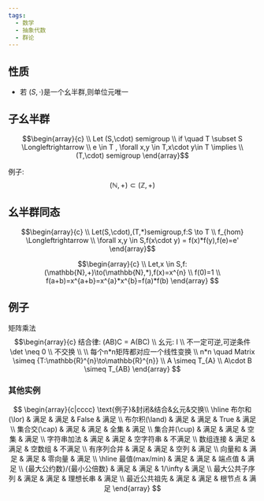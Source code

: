 ```yaml
---
tags:
  - 数学
  - 抽象代数
  - 群论
---
```


## 性质

* 若 $(S,\cdot)$是一个幺半群,则单位元唯一


## 子幺半群

$$\begin{array}{c} \\
Let (S,\cdot) semigroup \\
if \quad T \subset S \Longleftrightarrow \\
e \in T , \forall x,y \in T,x\cdot y\in T \implies \\
(T,\cdot) semigroup
\end{array}$$

例子: $$(\mathbb{N},+) \subset (\mathbb{Z},+)$$


## 幺半群同态

$$\begin{array}{c} \\
Let(S,\cdot),(T,*)semigroup,f:S \to T  \\
f_{hom} \Longleftrightarrow \\
\forall x,y \in S,f(x\cdot y) = f(x)*f(y),f(e)=e'
\end{array}$$


$$\begin{array}{c} \\
 Let,x \in S,f:(\mathbb{N},+)\to(\mathbb{N},*),f(x)=x^{n} \\
f(0)=1 \\
f(a+b)=x^{a+b}=x^{a}*x^{b}=f(a)*f(b)
\end{array}
$$


## 例子

矩阵乘法
$$\begin{array}{c}
结合律: (AB)C = A(BC) \\
幺元: I \\
不一定可逆,可逆条件\det \neq 0 \\
不交换 \\ \\
每个n*n矩阵都对应一个线性变换 \\
n*n \quad Matrix \simeq {T:\mathbb{R}^{n}\to\mathbb{R}^{n}} \\
A \simeq T_{A} \\
A\cdot B \simeq T_{AB}
\end{array} $$


### 其他实例

$$
\begin{array}{c|cccc}
\text{例子}&封闭&结合&幺元&交换\\
\hline
布尔和(\lor) & 满足 & 满足 & False & 满足 \\
布尔积(\land) & 满足 & 满足 & True & 满足 \\
集合交(\cap) & 满足 & 满足 & 全集 & 满足 \\
集合并(\cup) & 满足 & 满足 & 空集 & 满足 \\
字符串加法 & 满足 & 满足 & 空字符串 & 不满足 \\
数组连接 & 满足 & 满足 & 空数组 & 不满足 \\
有序列合并 & 满足 & 满足 & 空列 & 满足 \\
向量和 & 满足 & 满足 & 零向量 & 满足 \\
\hline
最值(max/min) & 满足 & 满足 & 端点值 & 满足  \\
{最大公约数}/{最小公倍数} & 满足 & 满足 & 1/\infty & 满足 \\
最大公共子序列 & 满足 & 满足 & 理想长串 & 满足 \\
最近公共祖先 & 满足 & 满足 & 根节点 & 满足
\end{array}
$$


